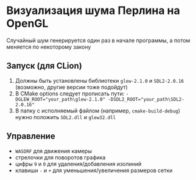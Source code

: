 # Визуализация шума Перлина на OpenGL

Случайный шум генерируется один раз в начале программы, а потом меняется по некоторому закону

## Запуск (для CLion)

1. Должны быть установлены библиотеки `glew-2.1.0` и `SDL2-2.0.16` (возможно, другие версии тоже подойдут)
2. В CMake options следует прописать пути: `-DGLEW_ROOT="your_path\glew-2.1.0" -DSDL2_ROOT="your_path\SDL2-2.0.16"`
3. В папку с исполняемый файлом (например, `cmake-build-debug`) нужно положить `SDL2.dll` и `glew32.dll`

## Управление

- `WASDRF` для движения камеры
- стрелочки для поворотов графика
- цифры `9` и `0` для удаления/добавления изолиний
- клавиши `-` и `+` для уменьшения/увеличения размеров сетки
